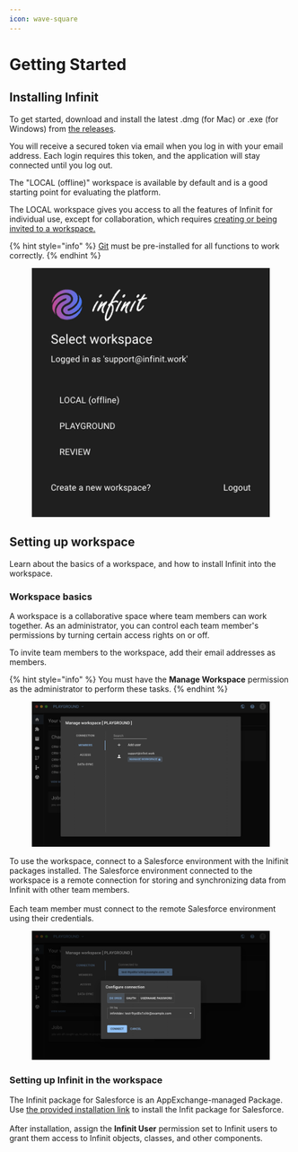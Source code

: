 ```yaml
---
icon: wave-square
---
```


# Getting Started

## Installing Infinit

To get started, download and install the latest .dmg (for Mac) or .exe (for Windows) from [the releases](https://github.com/support-infinit/infinit-desktop/releases).

You will receive a secured token via email when you log in with your email address. Each login requires this token, and the application will stay connected until you log out.

The "LOCAL (offline)" workspace is available by default and is a good starting point for evaluating the platform.

The LOCAL workspace gives you access to all the features of Infinit for individual use, except for collaboration, which requires [creating or being invited to a workspace.](markdown.md#setting-up-workspace)

{% hint style="info" %}
[Git](https://git-scm.com/downloads) must be pre-installed for all functions to work correctly.
{% endhint %}

<figure><img src="../.gitbook/assets/image (23).png" alt=""><figcaption></figcaption></figure>

## Setting up workspace

Learn about the basics of a workspace, and how to install Infinit into the workspace.

### Workspace basics

A workspace is a collaborative space where team members can work together. As an administrator, you can control each team member's permissions by turning certain access rights on or off.

To invite team members to the workspace, add their email addresses as members.

{% hint style="info" %}
You must have the **Manage Workspace** permission as the administrator to perform these tasks.
{% endhint %}

<figure><img src="../.gitbook/assets/image (16).png" alt=""><figcaption></figcaption></figure>

To use the workspace, connect to a Salesforce environment with the Inifinit packages installed. The Salesforce environment connected to the workspace is a remote connection for storing and synchronizing data from Infinit with other team members.\
\
Each team member must connect to the remote Salesforce environment using their credentials.

<figure><img src="../.gitbook/assets/image (17).png" alt=""><figcaption></figcaption></figure>

### Setting up Infinit in the workspace

The Infinit package for Salesforce is an AppExchange-managed Package. Use [the provided installation link](https://login.salesforce.com/packaging/installPackage.apexp?p0=04tHr000001WlGqIAK) to install the Infit package for Salesforce.\
\
After installation, assign the **Infinit User** permission set to Infinit users to grant them access to Infinit objects, classes, and other components.
